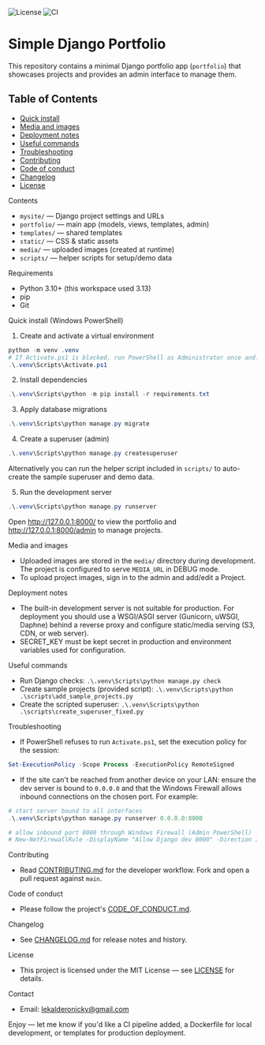 ![License](https://img.shields.io/badge/License-MIT-yellow.svg)
![CI](https://github.com/lekalderonicky/portfolio/actions/workflows/ci.yml/badge.svg)

# Simple Django Portfolio

This repository contains a minimal Django portfolio app (`portfolio`) that showcases projects and provides an admin interface to manage them.

## Table of Contents
- [Quick install](#quick-install)
- [Media and images](#media-and-images)
- [Deployment notes](#deployment-notes)
- [Useful commands](#useful-commands)
- [Troubleshooting](#troubleshooting)
- [Contributing](#contributing)
- [Code of conduct](#code-of-conduct)
- [Changelog](#changelog)
- [License](#license)


Contents
 - `mysite/` — Django project settings and URLs
 - `portfolio/` — main app (models, views, templates, admin)
 - `templates/` — shared templates
 - `static/` — CSS & static assets
 - `media/` — uploaded images (created at runtime)
 - `scripts/` — helper scripts for setup/demo data

Requirements
- Python 3.10+ (this workspace used 3.13)
- pip
- Git

Quick install (Windows PowerShell)

1. Create and activate a virtual environment

```powershell
python -m venv .venv
# If Activate.ps1 is blocked, run PowerShell as Administrator once and: Set-ExecutionPolicy -Scope Process -ExecutionPolicy RemoteSigned
.\.venv\Scripts\Activate.ps1
```

2. Install dependencies

```powershell
.\.venv\Scripts\python -m pip install -r requirements.txt
```

3. Apply database migrations

```powershell
.\.venv\Scripts\python manage.py migrate
```

4. Create a superuser (admin)

```powershell
.\.venv\Scripts\python manage.py createsuperuser
```

Alternatively you can run the helper script included in `scripts/` to auto-create the sample superuser and demo data.

5. Run the development server

```powershell
.\.venv\Scripts\python manage.py runserver
```

Open http://127.0.0.1:8000/ to view the portfolio and http://127.0.0.1:8000/admin to manage projects.

Media and images

- Uploaded images are stored in the `media/` directory during development. The project is configured to serve `MEDIA_URL` in DEBUG mode.
- To upload project images, sign in to the admin and add/edit a Project.

Deployment notes

- The built-in development server is not suitable for production. For deployment you should use a WSGI/ASGI server (Gunicorn, uWSGI, Daphne) behind a reverse proxy and configure static/media serving (S3, CDN, or web server).
- SECRET_KEY must be kept secret in production and environment variables used for configuration.

Useful commands

- Run Django checks: `.\.venv\Scripts\python manage.py check`
- Create sample projects (provided script): `.\.venv\Scripts\python .\scripts\add_sample_projects.py`
- Create the scripted superuser: `.\.venv\Scripts\python .\scripts\create_superuser_fixed.py`

Troubleshooting

- If PowerShell refuses to run `Activate.ps1`, set the execution policy for the session:

```powershell
Set-ExecutionPolicy -Scope Process -ExecutionPolicy RemoteSigned
```

- If the site can't be reached from another device on your LAN: ensure the dev server is bound to `0.0.0.0` and that the Windows Firewall allows inbound connections on the chosen port. For example:

```powershell
# start server bound to all interfaces
.\.venv\Scripts\python manage.py runserver 0.0.0.0:8000

# allow inbound port 8000 through Windows Firewall (Admin PowerShell)
# New-NetFirewallRule -DisplayName "Allow Django dev 8000" -Direction Inbound -LocalPort 8000 -Protocol TCP -Action Allow
```


Contributing

- Read [CONTRIBUTING.md](CONTRIBUTING.md) for the developer workflow. Fork and open a pull request against `main`.

Code of conduct

- Please follow the project's [CODE_OF_CONDUCT.md](CODE_OF_CONDUCT.md).

Changelog

- See [CHANGELOG.md](CHANGELOG.md) for release notes and history.

License

- This project is licensed under the MIT License — see [LICENSE](LICENSE) for details.

Contact

- Email: lekalderonicky@gmail.com

Enjoy — let me know if you'd like a CI pipeline added, a Dockerfile for local development, or templates for production deployment.
